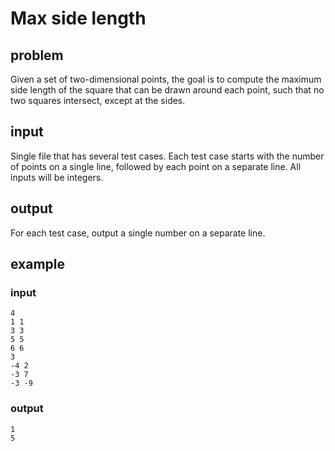 # Max side length

## problem
Given a set of two-dimensional points, the goal is to compute the maximum side length of
the square that can be drawn around each point, such that no two squares intersect,
except at the sides.

## input
Single file that has several test cases.
Each test case starts with the number of points on a single line, followed by each point on a separate line.
All inputs will be integers.

## output
For each test case, output a single number on a separate line.

## example
### input
```
4
1 1
3 3
5 5
6 6
3
-4 2
-3 7
-3 -9
```

### output
```
1
5
```